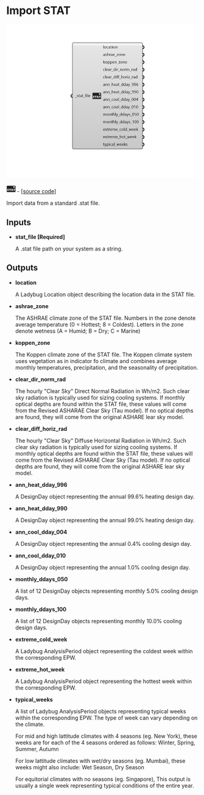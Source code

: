 # Import STAT

![](../../.gitbook/assets/Import_STAT.png)

![](../../.gitbook/assets/Import_STAT%20%281%29.png) - [\[source code\]](https://github.com/ladybug-tools/ladybug-grasshopper/blob/master/ladybug_grasshopper/src//LB%20Import%20STAT.py)

Import data from a standard .stat file.

## Inputs

* **stat\_file \[Required\]**

  A .stat file path on your system as a string. 

## Outputs

* **location**

  A Ladybug Location object describing the location data in the STAT file. 

* **ashrae\_zone**

  The ASHRAE climate zone of the STAT file. Numbers in the zone denote average temperature \(0 = Hottest; 8 = Coldest\). Letters in the zone denote wetness \(A = Humid; B = Dry; C = Marine\) 

* **koppen\_zone**

  The Koppen climate zone of the STAT file. The Koppen climate system uses vegetation as in indicator fo climate and combines average monthly temperatures, precipitation, and the seasonality of precipitation. 

* **clear\_dir\_norm\_rad**

  The hourly "Clear Sky" Direct Normal Radiation in Wh/m2. Such clear sky radiation is typically used for sizing cooling systems. If monthly optical depths are found within the STAT file, these values will come from the Revised ASHARAE Clear Sky \(Tau model\). If no optical depths are found, they will come from the original ASHARE lear sky model. 

* **clear\_diff\_horiz\_rad**

  The hourly "Clear Sky" Diffuse Horizontal Radiation in Wh/m2. Such clear sky radiation is typically used for sizing cooling systems. If monthly optical depths are found within the STAT file, these values will come from the Revised ASHARAE Clear Sky \(Tau model\). If no optical depths are found, they will come from the original ASHARE lear sky model. 

* **ann\_heat\_dday\_996**

  A DesignDay object representing the annual 99.6% heating design day. 

* **ann\_heat\_dday\_990**

  A DesignDay object representing the annual 99.0% heating design day. 

* **ann\_cool\_dday\_004**

  A DesignDay object representing the annual 0.4% cooling design day. 

* **ann\_cool\_dday\_010**

  A DesignDay object representing the annual 1.0% cooling design day. 

* **monthly\_ddays\_050**

  A list of 12 DesignDay objects representing monthly 5.0% cooling design days. 

* **monthly\_ddays\_100**

  A list of 12 DesignDay objects representing monthly 10.0% cooling design days. 

* **extreme\_cold\_week**

  A Ladybug AnalysisPeriod object representing the coldest week within the corresponding EPW. 

* **extreme\_hot\_week**

  A Ladybug AnalysisPeriod object representing the hottest week within the corresponding EPW. 

* **typical\_weeks**

  A list of Ladybug AnalysisPeriod objects representing typical weeks within the corresponding EPW. The type of week can vary depending on the climate. 

  For mid and high lattitude climates with 4 seasons \(eg. New York\), these weeks are for each of the 4 seasons ordered as follows: Winter, Spring, Summer, Autumn 

  For low lattitude climates with wet/dry seasons \(eg. Mumbai\), these weeks might also include: Wet Season, Dry Season 

  For equitorial climates with no seasons \(eg. Singapore\), This output is usually a single week representing typical conditions of the entire year. 

